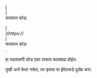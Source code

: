 [<br host>]<br action>सत्यापन कोड:<br code>

[<br host>](https://<br host>)<br action>सत्यापन कोड:<br code>.

हा पडताळणी कोड एका तासात कालबाह्य होईल.

तुम्ही अर्ज केला नसेल, तर कृपया या ईमेलकडे दुर्लक्ष करा.